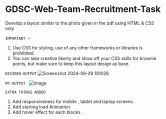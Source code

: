 # GDSC-Web-Team-Recruitment-Task
Develop a layout similar to the photo given in the pdf   using HTML &amp; CSS only 

``IMPORTANT ``:-
1. Use CSS for styling, use of any other frameworks or libraries is prohibited.
2. You can take creative liberty and show off your CSS skills for brownie points, but
make sure to keep this layout design as base.


``DESIRED-OUTPUT`` 
![Screenshot 2024-09-29 191028](https://github.com/user-attachments/assets/1ff94247-55d1-4c99-adbe-3d72f8f9de8e)

``MY-OUTPUT ``
![image](https://github.com/user-attachments/assets/49178d56-09eb-47ef-9343-7909ae74ae7e)

``EXTRA THINGS ADDED ``
1) Add responsiveness for mobile , tablet and laptop screens.
2) Add starting load Animation.
3) Add hover effect for each blocks .







